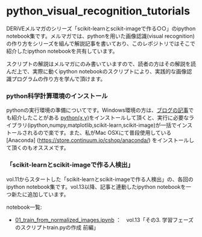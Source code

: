 python_visual_recognition_tutorials
===================================

DERiVEメルマガのシリーズ「scikit-learnとscikit-imageで作る○○」のipython notebook集です。メルマガでは、pythonを用いた画像認識(visual recognition)の作り方をシリーズを組んで解説記事を書いており、このレポジトリではそこで紹介したipython notebookを共有しています。

スクリプトの解説はメルマガにのみ書いていますので、読者の方はその解説を読んだ上で、実際に動くipython notebookのスクリプトにより、実践的な画像認識プログラムの作り方を学んで頂けます。

### python科学計算環境のインストール

pythonの実行環境の準備についてです。Windows環境の方は、[ブログの記事](http://derivecv.tumblr.com/post/31977310381)でも紹介したことがある [python(x,y)](https://code.google.com/p/pythonxy/)をインストールして頂くと、実行に必要なライブラリ(ipython,numpy,matplotlib,scikit-learn,scikit-image)が一括でインストールされるので楽です。また、私がMac OSXにて普段使用している [Anaconda] (https://store.continuum.io/cshop/anaconda/) をインストールして頂くのもオススメです。


### 「scikit-learnとscikit-imageで作る人検出」
vol.11からスタートした「scikit-learnとscikit-imageで作る人検出」の、各回のipython notebook集です。vol.13以降、記事と連動したipython notebookを一つ新たに追加しています。

notebook一覧:

- [01_train_from_normalized_images.ipynb](http://nbviewer.ipython.org/github/payashim/python_visual_recognition_tutorials/blob/master/01_pedestrian_detector/notebooks/01_train_from_normalized_images.ipynb) ：　vol.13「その3. 学習フェーズのスクリプトtrain.pyの作成 前編」